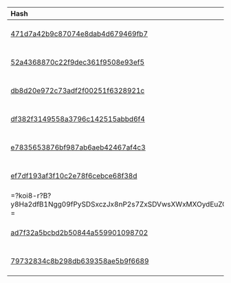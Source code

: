 |Hash|Type|Family|First_Seen|Name|
|:--|:--|:--|:--|:--|
|[471d7a42b9c87074e8dab4d679469fb7](https://www.virustotal.com/gui/file/471d7a42b9c87074e8dab4d679469fb7)|Win32 EXE|Athena|2019-08-30 11:33:54|Завершена дипломатическая миссия Посла Казахстана в Кыргызстане (29082019).exe|
|[52a4368870c22f9dec361f9508e93ef5](https://www.virustotal.com/gui/file/52a4368870c22f9dec361f9508e93ef5)|Win32 EXE||2019-03-27 05:42:55|dttcodexgigas.4264e92de9b775fd34df05a6fd0cf49d2ca64dce|
|[db8d20e972c73adf2f00251f6328921c](https://www.virustotal.com/gui/file/db8d20e972c73adf2f00251f6328921c)|Win32 EXE||2019-03-27 02:27:29|db8d20e972c73adf2f00251f6328921c.virus|
|[df382f3149558a3796c142515abbd6f4](https://www.virustotal.com/gui/file/df382f3149558a3796c142515abbd6f4)|Win32 EXE||2019-02-12 15:22:39|Blue Wireless|
|[e7835653876bf987ab6aeb42467af4c3](https://www.virustotal.com/gui/file/e7835653876bf987ab6aeb42467af4c3)|Win32 EXE||2018-11-06 09:09:50|taskhost.exe|
|[ef7df193af3f10c2e78f6cebce68f38d](https://www.virustotal.com/gui/file/ef7df193af3f10c2e78f6cebce68f38d)|DOC||2018-03-13 11:37:10|=?koi8-r?B?9yDrwdrByNPUwc7FIMfP09PM1dbB3cnNINrB0NLF3cXOzyDP1MvS2dTPINDP?= =?koi8-r?B?y8Ha2dfB1Ngg09fPySDSxczJx8nP2s7ZxSDVwsXWxMXOydEuZG9j?=|
|[ad7f32a5bcbd2b50844a559901098702](https://www.virustotal.com/gui/file/ad7f32a5bcbd2b50844a559901098702)|Win32 EXE|dynamer|2016-06-20 01:09:44|taskmgs.exe|
|[79732834c8b298db639358ae5b9f6689](https://www.virustotal.com/gui/file/79732834c8b298db639358ae5b9f6689)|DOCM||2020-03-04 14:10:31|СВОДНАЯ БАЗА ИНОСТРАННЫХ ЖУРНАЛИСТОВ(626 чел.).docm|
